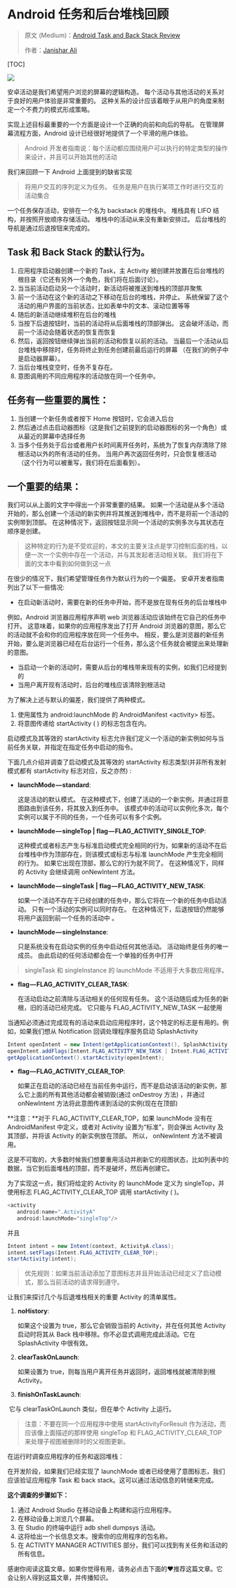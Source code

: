 # Android 任务和后台堆栈回顾

> 原文 (Medium)：[Android Task and Back Stack Review](https://medium.com/mindorks/android-task-and-back-stack-review-5017f2c18196)
>
> 作者：[Janishar Ali](https://medium.com/@janishar.ali)

[TOC]

![](https://ws4.sinaimg.cn/large/006tNc79gy1fron66dbd6j31a70hsdii.jpg)

安卓活动是我们希望用户浏览的屏幕的逻辑构造。 每个活动与其他活动的关系对于良好的用户体验是非常重要的。 这种关系的设计应该着眼于从用户的角度来制定一个不费力的模式形成策略。 

实现上述目标最重要的一个方面是设计一个正确的向前和向后的导航。 在管理屏幕流程方面，Android 设计已经很好地提供了一个平滑的用户体验。 

> Android 开发者指南说：每个活动都应围绕用户可以执行的特定类型的操作来设计，并且可以开始其他的活动 

我们来回顾一下 Android 上面提到的缺省实现

> 将用户交互的序列定义为任务。 任务是用户在执行某项工作时进行交互的活动集合 

一个任务保存活动，安排在一个名为 backstack 的堆栈中。 堆栈具有 LIFO 结构，并按照开放顺序存储活动。 堆栈中的活动从来没有重新安排过。 后台堆栈的导航是通过后退按钮来完成的。 

## Task 和 Back Stack 的默认行为。

1. 应用程序启动器创建一个新的 Task，主 Activity 被创建并放置在后台堆栈的根目录（它还有另外一个角色，我们将在后面讨论）。
2. 当当前活动启动另一个活动时，新活动将被推送到堆栈的顶部并聚焦
3. 前一个活动在这个新的活动之下移动在后台的堆栈，并停止。 系统保留了这个活动的用户界面的当前状态，比如表单中的文本、滚动位置等等 
4. 随后的新活动继续堆积在后台的堆栈 
5. 当按下后退按钮时，当前的活动将从后面堆栈的顶部弹出。 这会破坏活动，而前一个活动会随着状态的恢复而恢复 
6. 然后，返回按钮继续弹出当前的活动和恢复以前的活动。 当最后一个活动从后台堆栈中移除时，任务将终止到任务创建前最后运行的屏幕 （在我们的例子中是启动器屏幕）。
7. 当后台堆栈变空时，任务不复存在。
8. 意图调用的不同应用程序的活动放在同一个任务中。

## 任务有一些重要的属性：

1. 当创建一个新任务或者按下 Home 按钮时，它会进入后台 
2. 然后通过点击启动器图标（这是我们之前提到的启动器图标的另一个角色）或从最近的屏幕中选择任务 
3. 当多个任务处于后台或者用户长时间离开任务时，系统为了恢复内存清除了除根活动以外的所有活动的任务。 当用户再次返回任务时，只会恢复根活动 （这个行为可以被重写，我们将在后面看到）。

## 一个重要的结果：

我们可以从上面的文字中得出一个非常重要的结果。 如果一个活动是从多个活动开始的，那么创建一个活动的新实例并将其推送到堆栈中，而不是将前一个活动的实例带到顶部。 在这种情况下，返回按钮显示同一个活动的实例多次与其状态在顺序是创建。 

> 这种特定的行为是不受欢迎的，本文的主要关注点是学习控制后面的栈，以便一次一个实例中存在一个活动，并与其发起者活动相关联。 我们将在下面的文本中看到如何做到这一点 

在很少的情况下，我们希望管理任务作为默认行为的一个偏差。 安卓开发者指南列出了以下一些情况: 

- 在启动新活动时，需要在新的任务中开始，而不是放在现有任务的后台堆栈中 

例如，Android 浏览器应用程序声明 web 浏览器活动应该始终在它自己的任务中打开。 这意味着，如果你的应用程序发出了打开 Android 浏览器的意图，那么它的活动就不会和你的应用程序放在同一个任务中。 相反，要么是浏览器的新任务开始，要么是浏览器已经在后台运行一个任务，那么这个任务就会被提出来处理新的意图。 

- 当启动一个新的活动时，需要从后台的堆栈带来现有的实例，如我们已经提到的 
- 当用户离开现有活动时，后台的堆栈应该清除到根活动 

为了解决上述与默认的偏差，我们提供了两种模式。

1. 使用属性为 android:launchMode 的 AndroidManifest \<activity> 标签。
2. 将意图传递给 startActivity ( ) 的标志包含在内。

启动模式及其等效的 startActivity 标志允许我们定义一个活动的新实例如何与当前任务关联，并指定在指定任务中启动的指令。 

下面几点介绍并调查了启动模式及其等效的 startActivity 标志类型(并非所有发射模式都有 startActivity 标志对应，反之亦然) : 

- **launchMode — standard**:

  这是活动的默认模式。 在这种模式下，创建了活动的一个新实例，并通过将意图路由到该任务，将其放入到任务中。 该模式中的活动可以实例化多次，每个实例可以属于不同的任务，一个任务可以有多个实例。 

- **launchMode — singleTop | flag — FLAG_ACTIVITY_SINGLE_TOP**:

  这种模式或者标志产生与标准启动模式完全相同的行为，如果新的活动不在后台堆栈中作为顶部存在，则该模式或标志与标准 launchMode 产生完全相同的行为。 如果它出现在顶部，那么它的行为就不同了。 在这种情况下，同样的 Activity 会继续调用 onNewIntent 方法。

- **launchMode — singleTask | flag — FLAG_ACTIVITY_NEW_TASK**:

  如果一个活动不存在于已经创建的任务中，那么它将在一个新的任务中启动活动。 只有一个活动的实例可以同时存在。 在这种情况下，后退按钮仍然能够将用户返回到前一个任务的活动中 。

- **launchMode — singleInstance**:

  只是系统没有在启动实例的任务中启动任何其他活动。 活动始终是任务的唯一成员。 由此启动的任何活动都会在一个单独的任务中打开 

> singleTask 和 singleInstance 的 launchMode 不适用于大多数应用程序。

- **flag — FLAG_ACTIVITY_CLEAR_TASK**:

  在活动启动之前清除与活动相关的任何现有任务。 这个活动随后成为任务的新根，旧的活动已经完成。 它只能与 FLAG_ACTIVITY_NEW_TASK 一起使用 

当通知必须通过完成现有的活动来启动应用程序时，这个特定的标志是有用的。例如，如果我们想从 Notification 回调处理程序服务启动 SplashActivity

```java
Intent openIntent = new Intent(getApplicationContext(), SplashActivity.class);
openIntent.addFlags(Intent.FLAG_ACTIVITY_NEW_TASK | Intent.FLAG_ACTIVITY_CLEAR_TASK);
getApplicationContext().startActivity(openIntent);
```

- **flag — FLAG_ACTIVITY_CLEAR_TOP**:

  如果正在启动的活动已经在当前任务中运行，而不是启动该活动的新实例，那么它上面的所有其他活动都会被销毁(通过 onDestroy 方法) ，并通过 onNewIntent 方法将此意图传递到活动的实例(现在在顶部) 

**注意：**对于 FLAG_ACTIVITY_CLEAR_TOP，如果 launchMode 没有在 AndroidManifest 中定义，或者对 Activity 设置为“标准”，则会弹出 Activity 及其顶部，并将该 Activity 的新实例放在顶部。 所以， onNewIntent 方法不被调用。

这是不可取的，大多数时候我们想要重用活动并刷新它的视图状态，比如列表中的数据，当它到后面堆栈的顶部，而不是破坏，然后再创建它。 

为了实现这一点，我们将给定的 Activity 的 launchMode 定义为 singleTop，并使用标志 FLAG_ACTIVITY_CLEAR_TOP 调用 startActivity ( )。

```java
<activity
   android:name=".ActivityA"
   android:launchMode="singleTop"/>
```

并且

```java
Intent intent = new Intent(context, ActivityA.class);
intent.setFlags(Intent.FLAG_ACTIVITY_CLEAR_TOP);
startActivity(intent);
```

> 优先规则：如果当前活动添加了意图标志并且开始活动已经定义了启动模式，那么当前活动的请求得到遵守。

让我们来探讨几个与后退堆栈相关的重要 Activity 的清单属性。

1. **noHistory**:

   如果这个设置为 true，那么它会销毁当前的 Activity，并在任何其他 Activity 启动时将其从 Back 栈中移除。你不必显式调用完成此活动。它在 SplashActivity 中很有效。

2. **clearTaskOnLaunch**:

   如果设置为 true，则每当用户离开任务并返回时，返回堆栈就被清除到根 Activity。

3. **finishOnTaskLaunch**:

​      它与 clearTaskOnLaunch 类似，但在单个 Activity 上运行。

> 注意：不要在同一个应用程序中使用 startActivityForResult 作为活动，而应该像上面描述的那样使用 singleTop 和 FLAG_ACTIVITY_CLEAR_TOP 来处理子视图被删除时的父视图更新。

在运行时调查应用程序的任务和返回堆栈：

在开发阶段，如果我们已经实现了 launchMode 或者已经使用了意图标志，我们应该验证应用程序 Task 和 back stack。这可以通过活动信息的转储来完成。

**这个调查的步骤如下：**

1. 通过 Android Studio 在移动设备上构建和运行应用程序。
2. 在移动设备上浏览几个屏幕。
3. 在 Studio 的终端中运行 adb shell dumpsys 活动。
4. 这将给出一个长信息文本。搜索你的应用程序的包名称。
5. 在 ACTIVITY MANAGER ACTIVITIES 部分，我们可以找到有关任务和活动的所有信息。



感谢你阅读这篇文章。如果你觉得有用，请务必点击下面的❤推荐这篇文章。它会让别人得到这篇文章，并传播知识。